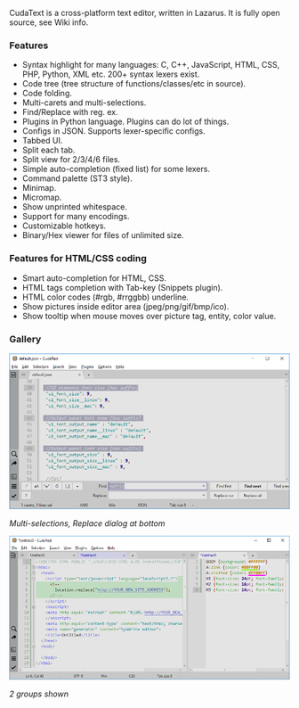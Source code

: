 CudaText is a cross-platform text editor, written in Lazarus. It is fully open source, see Wiki info.

### Features

- Syntax highlight for many languages: C, C++, JavaScript, HTML, CSS, PHP, Python, XML etc. 200+ syntax lexers exist.
- Code tree (tree structure of functions/classes/etc in source).
- Code folding.
- Multi-carets and multi-selections.
- Find/Replace with reg. ex.
- Plugins in Python language. Plugins can do lot of things.
- Configs in JSON. Supports lexer-specific configs.
- Tabbed UI.
- Split each tab.
- Split view for 2/3/4/6 files.
- Simple auto-completion (fixed list) for some lexers.
- Command palette (ST3 style).
- Minimap.
- Micromap.
- Show unprinted whitespace.
- Support for many encodings.
- Customizable hotkeys.
- Binary/Hex viewer for files of unlimited size.

### Features for HTML/CSS coding

- Smart auto-completion for HTML, CSS.
- HTML tags completion with Tab-key (Snippets plugin).
- HTML color codes (#rgb, #rrggbb) underline.
- Show pictures inside editor area (jpeg/png/gif/bmp/ico).
- Show tooltip when mouse moves over picture tag, entity, color value.

### Gallery

![](img/cudatext-main.png)

_Multi-selections, Replace dialog at bottom_

![](img/cudatext-2groups.png)

_2 groups shown_
